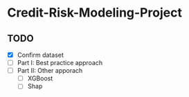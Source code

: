 # Credit-Risk-Modeling-Project

## TODO

- [x] Confirm dataset 
- [ ] Part I: Best practice approach 
- [ ] Part II: Other apporach 
  - [ ] XGBoost 
  - [ ] Shap 
